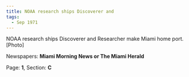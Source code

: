 ```yaml
---  
title: NOAA research ships Discoverer and  
tags:  
  - Sep 1971  
---  
```

  
NOAA research ships Discoverer and Researcher make Miami home port. [Photo]  
  
Newspapers: **Miami Morning News or The Miami Herald**  
  
Page: **1**, Section: **C** 

